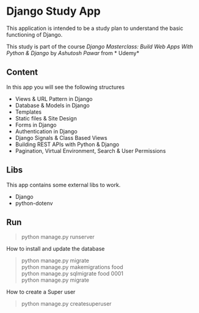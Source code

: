 # Django Study App

This application is intended to be a study plan to understand the basic functioning of Django.

This study is part of the course *Django Masterclass: Build Web Apps With Python & Django* by *Ashutosh Pawar* from *
Udemy* 

## Content

In this app you will see the following structures

- Views & URL Pattern in Django
- Database & Models in Django
- Templates
- Static files & Site Design
- Forms in Django
- Authentication in Django
- Django Signals & Class Based Views
- Building REST APIs with Python & Django
- Pagination, Virtual Environment, Search & User Permissions 

## Libs 

This app contains some external libs to work. 

- Django
- python-dotenv

## Run

>  python manage.py runserver     

How to install and update the database

> python manage.py migrate          
> python manage.py makemigrations food  
> python manage.py sqlmigrate food 0001    
> python manage.py migrate

How to create a Super user 

> python manage.py createsuperuser
